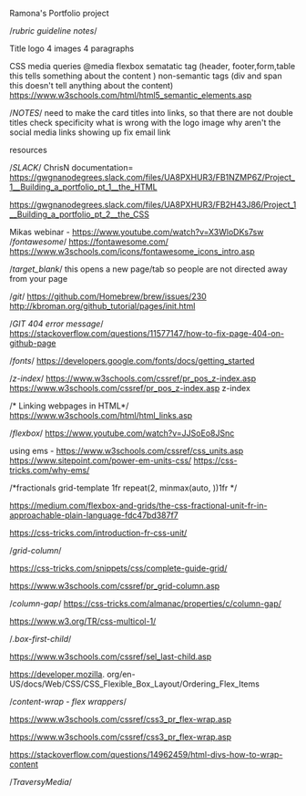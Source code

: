 Ramona's Portfolio project 

/*rubric guideline notes*/

Title
logo
4 images
4 paragraphs

CSS media queries @media 
flexbox
sematatic tag (header, footer,form,table this tells something about the content )
non-semantic tags (div and span this doesn't tell anything about the content)
https://www.w3schools.com/html/html5_semantic_elements.asp

/*NOTES*/
 need to make the card titles into links, so that there are not double titles
 check specificity 
 what is wrong with the logo image 
 why aren't the social media links showing up 
 fix email link 


resources

/*SLACK*/
ChrisN documentation=
https://gwgnanodegrees.slack.com/files/UA8PXHUR3/FB1NZMP6Z/Project_1__Building_a_portfolio_pt_1__the_HTML 

https://gwgnanodegrees.slack.com/files/UA8PXHUR3/FB2H43J86/Project_1__Building_a_portfolio_pt_2__the_CSS

Mikas webinar - https://www.youtube.com/watch?v=X3WloDKs7sw
/*fontawesome*/
https://fontawesome.com/
https://www.w3schools.com/icons/fontawesome_icons_intro.asp

/*target_blank*/
this opens a new page/tab so people are not directed away from your page 

/*git*/
https://github.com/Homebrew/brew/issues/230
http://kbroman.org/github_tutorial/pages/init.html

/*GIT 404 error message*/
https://stackoverflow.com/questions/11577147/how-to-fix-page-404-on-github-page

/*fonts*/
https://developers.google.com/fonts/docs/getting_started

/*z-index*/
https://www.w3schools.com/cssref/pr_pos_z-index.asp
https://www.w3schools.com/cssref/pr_pos_z-index.asp z-index 

/* Linking webpages in HTML*/
https://www.w3schools.com/html/html_links.asp

/*flexbox*/
https://www.youtube.com/watch?v=JJSoEo8JSnc

using ems - https://www.w3schools.com/cssref/css_units.asp
https://www.sitepoint.com/power-em-units-css/
https://css-tricks.com/why-ems/


/*fractionals grid-template 1fr repeat(2, minmax(auto, ))1fr */

https://medium.com/flexbox-and-grids/the-css-fractional-unit-fr-in-approachable-plain-language-fdc47bd387f7

https://css-tricks.com/introduction-fr-css-unit/

 /*grid-column*/

https://css-tricks.com/snippets/css/complete-guide-grid/

https://www.w3schools.com/cssref/pr_grid-column.asp

 /*column-gap*/
 https://css-tricks.com/almanac/properties/c/column-gap/

 https://www.w3.org/TR/css-multicol-1/

 /*.box-first-child*/

 https://www.w3schools.com/cssref/sel_last-child.asp

 https://developer.mozilla.
 org/en-US/docs/Web/CSS/CSS_Flexible_Box_Layout/Ordering_Flex_Items

 /*content-wrap - flex wrappers*/

 https://www.w3schools.com/cssref/css3_pr_flex-wrap.asp

https://www.w3schools.com/cssref/css3_pr_flex-wrap.asp

https://stackoverflow.com/questions/14962459/html-divs-how-to-wrap-content


 /*TraversyMedia*/
 <!--https://codepen.io/bradtraversy/pen/RjpQvZ-->
<!--https://www.youtube.com/watch?v=M3qBpPw77qo-->